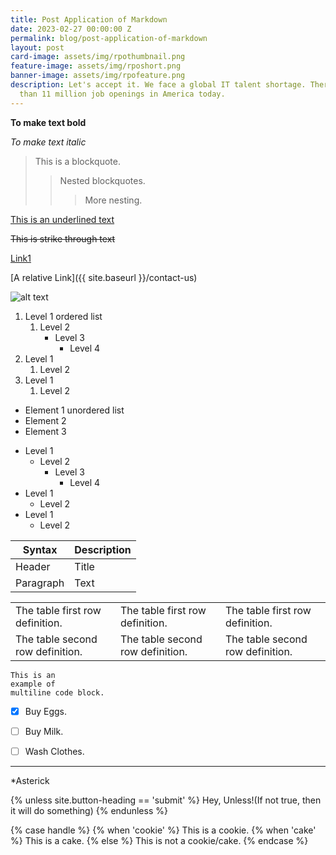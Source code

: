 ```yaml
---
title: Post Application of Markdown
date: 2023-02-27 00:00:00 Z
permalink: blog/post-application-of-markdown
layout: post
card-image: assets/img/rpothumbnail.png
feature-image: assets/img/rposhort.png
banner-image: assets/img/rpofeature.png
description: Let's accept it. We face a global IT talent shortage. There are more
  than 11 million job openings in America today.
---
```


<!-- # Representation of Heading1
## Representation of Heading2
### Representation of Heading3
#### Representation of Heading4
##### Representation of Heading5
###### Representation of Heading6 -->

<!-- Bold text -->
**To make text bold**

<!-- Italic text -->
*To make text italic*

<!-- Blockquotes -->
> This is a blockquote.
>> Nested blockquotes.
>>> More nesting.

<!-- Markdown Underlined -->
<ins>This is an underlined text</ins>

<!-- Strike through text -->
~~This is strike through text~~

<!-- Inline Link -->
[Link1](https://www.interviewbit.com/practice/)

[A relative Link]({{ site.baseurl }}/contact-us)
<!-- Image -->
![alt text](https://d3n0h9tb65y8q.cloudfront.net/public_assets/assets/000/002/559/original/Inline_Style.png?1642758105)


<!-- ordered lists -->
1. Level 1 ordered list
    1. Level 2
        - Level 3
            - Level 4
2. Level 1
    1. Level 2
3. Level 1
    1. Level 2

<!-- unordered lists can be created with an asterisk(*), (+), or (-) signs  -->
* Element 1 unordered list
* Element 2
* Element 3

<!-- Nested unordered list -->
- Level 1
    - Level 2
        - Level 3
            - Level 4
- Level 1
    - Level 2
- Level 1
    - Level 2


| Syntax | Description |
| ----------- | ----------- |
| Header | Title |
| Paragraph | Text | 

<!-- Markdown Boxed -->
<table>
<tr>
<td>The table first row definition.</td>
<td>The table first row definition.</td>
<td>The table first row definition.</td>
</tr>
<tr>
<td>The table second row definition.</td>
<td>The table second row definition.</td>
<td>The table second row definition.</td>
</tr>
</table>

```
This is an
example of
multiline code block.
```
<!-- Task Lists -->
- [x] Buy Eggs.
- [ ] Buy Milk.
- [ ] Wash Clothes.


<!-- Horizontal line -->
_____________________________________________________________________________


*Asterick








<!-- NoT -->
{% unless site.button-heading == 'submit' %}
Hey, Unless!(If not true, then it will do something)
{% endunless %} 

<!-- switch case -->
{%  case handle %}
{% when 'cookie' %}
This is a cookie.
{% when 'cake' %}
This is a cake.
{% else %}
This is not a cookie/cake.
{% endcase %}